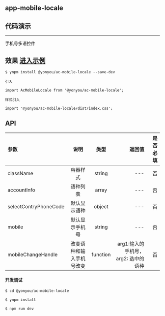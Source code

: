 ## app-mobile-locale

## 代码演示

---

手机号多语控件

## 效果  [进入示例](https://tinper-acs.github.io/ac-mobile-locale/)


```
$ ynpm install @yonyou/ac-mobile-locale --save-dev

引入

import AcMobileLocale from '@yonyou/ac-mobile-locale';

样式引入

import '@yonyou/ac-mobile-locale/dist/index.css';
```

## API

|参数|说明|类型|返回值|是否必填|
|:--|:---:|:--:|---:|---:|
|className|容器样式|string| --- | 否 |
|accountInfo| 语种列表 |array| --- | 否 |
|selectContryPhoneCode| 默认显示语种|object| --- | 否 |
|mobile| 默认显示手机号 |string | --- | 否 |
|mobileChangeHandle|改变语种和输入手机号改变| function | arg1:输入的手机号，arg2: 选中的语种 | 否 |


#### 开发调试

```sh
$ cd @yonyou/ac-mobile-locale

$ ynpm install

$ npm run dev

```
